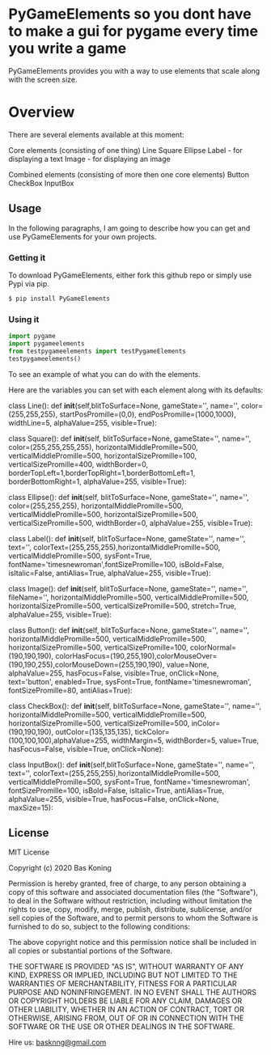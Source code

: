 # PyGameElements so you dont have to make a gui for pygame every time you write a game

PyGameElements provides you with a way to use elements that scale along with the screen size. 

# Overview
There are several elements available at this moment:

Core elements (consisting of one thing)
Line
Square 
Ellipse
Label - for displaying a text
Image - for displaying an image

Combined elements (consisting of more then one core elements)
Button
CheckBox
InputBox

## Usage

In the following paragraphs, I am going to describe how you can get and use PyGameElements for your own projects.

###  Getting it

To download PyGameElements, either fork this github repo or simply use Pypi via pip.
```sh
$ pip install PyGameElements
```

### Using it

```Python
import pygame
import pygameelements
from testpygameelements import testPygameElements
testpygameelements()
```

To see an example of what you can do with the elements.

Here are the variables you can set with each element along with its defaults:

class Line():
    def __init__(self,blitToSurface=None, gameState='', name='', color=(255,255,255), startPosPromille=(0,0), endPosPromille=(1000,1000), widthLine=5, alphaValue=255, visible=True):

class Square():
    def __init__(self, blitToSurface=None, gameState='', name='', color=(255,255,255,255), horizontalMiddlePromille=500, verticalMiddlePromille=500, horizontalSizePromille=100,  verticalSizePromille=400, widthBorder=0, borderTopLeft=1,borderTopRight=1,borderBottomLeft=1, borderBottomRight=1, alphaValue=255, visible=True):

class Ellipse():
    def __init__(self, blitToSurface=None, gameState='', name='', color=(255,255,255), horizontalMiddlePromille=500, verticalMiddlePromille=500, horizontalSizePromille=500,  verticalSizePromille=500, widthBorder=0, alphaValue=255, visible=True):

class Label():
    def __init__(self, blitToSurface=None, gameState='', name='', text='', colorText=(255,255,255),horizontalMiddlePromille=500, verticalMiddlePromille=500, sysFont=True, fontName='timesnewroman',fontSizePromille=100, isBold=False, isItalic=False, antiAlias=True, alphaValue=255, visible=True):

class Image():
    def __init__(self, blitToSurface=None, gameState='', name='', fileName='', horizontalMiddlePromille=500, verticalMiddlePromille=500, horizontalSizePromille=500,  verticalSizePromille=500, stretch=True, alphaValue=255, visible=True):

class Button():
    def __init__(self, blitToSurface=None, gameState='', name='', horizontalMiddlePromille=500, verticalMiddlePromille=500, horizontalSizePromille=500,  verticalSizePromille=100, colorNormal=(190,190,190), colorHasFocus=(190,255,190),colorMouseOver=(190,190,255),colorMouseDown=(255,190,190), value=None, alphaValue=255, hasFocus=False, visible=True, onClick=None, text='button', enabled=True, sysFont=True, fontName='timesnewroman', fontSizePromille=80, antiAlias=True):

class CheckBox():
    def __init__(self, blitToSurface=None, gameState='', name='', horizontalMiddlePromille=500, verticalMiddlePromille=500, horizontalSizePromille=500,  verticalSizePromille=500, inColor=(190,190,190), outColor=(135,135,135), tickColor=(100,100,100),alphaValue=255, widthMargin=5, widthBorder=5, value=True, hasFocus=False, visible=True, onClick=None):

class InputBox():
    def __init__(self,blitToSurface=None, gameState='', name='', text='', colorText=(255,255,255),horizontalMiddlePromille=500, verticalMiddlePromille=500, sysFont=True, fontName='timesnewroman', fontSizePromille=100, isBold=False, isItalic=True, antiAlias=True, alphaValue=255, visible=True, hasFocus=False, onClick=None, maxSize=15):


License
----

MIT License

Copyright (c) 2020 Bas Koning

Permission is hereby granted, free of charge, to any person obtaining a copy
of this software and associated documentation files (the "Software"), to deal
in the Software without restriction, including without limitation the rights
to use, copy, modify, merge, publish, distribute, sublicense, and/or sell
copies of the Software, and to permit persons to whom the Software is
furnished to do so, subject to the following conditions:

The above copyright notice and this permission notice shall be included in all
copies or substantial portions of the Software.

THE SOFTWARE IS PROVIDED "AS IS", WITHOUT WARRANTY OF ANY KIND, EXPRESS OR
IMPLIED, INCLUDING BUT NOT LIMITED TO THE WARRANTIES OF MERCHANTABILITY,
FITNESS FOR A PARTICULAR PURPOSE AND NONINFRINGEMENT. IN NO EVENT SHALL THE
AUTHORS OR COPYRIGHT HOLDERS BE LIABLE FOR ANY CLAIM, DAMAGES OR OTHER
LIABILITY, WHETHER IN AN ACTION OF CONTRACT, TORT OR OTHERWISE, ARISING FROM,
OUT OF OR IN CONNECTION WITH THE SOFTWARE OR THE USE OR OTHER DEALINGS IN THE
SOFTWARE.


Hire us: basknng@gmail.com

